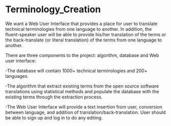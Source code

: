 # Terminology_Creation

We want a Web User Interface that provides a place for user to translate technical terminologies from one language to another. In addition, the fluent-speaker user will be able to provide his/her translation of the terms or the back-translate (or literal translation) of the terms from one language to another.

There are three components to the project: algorithm, database and Web user interface: 

  -The database will contain 1000+ technical terminologies and 200+ languages.
  
  -The algorithm that extract existing terms from the open source software translations using statistical methods and populate the database with the existing terms through the extraction process.
  
  -The Web User Interface will provide a text insertion from user, conversion between language, and addition of translation/back-translation. User should be able to sign up and log in to do any editing.

